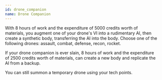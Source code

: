 ```yaml
---
id: drone_companion
name: Drone Companion
---
```

With 8 hours of work and the expenditure of 5000 credits worth of materials, you augment one of your drone's VI into a 
rudimentary AI, then create a synthetic body, transferring the AI into the body. Choose one of the following drones: assault, 
combat, defense, recon, rocket.

If your drone companion is ever slain, 8 hours of work and the expenditure of 2500 credits worth of materials, can create 
a new body and replicate the AI from a backup.

You can still summon a temporary drone using your tech points.
